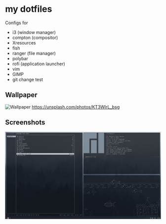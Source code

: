 # my dotfiles

Configs for
- i3 (window manager)
- compton (compositor)
- Xresources
- fish
- ranger (file manager)
- polybar
- rofi (application launcher)
- vim
- GIMP
- git change test


## Wallpaper
![Wallpaper](https://unsplash.com/photos/KT3WlrL_bsg/download?force=true)
https://unsplash.com/photos/KT3WlrL_bsg


## Screenshots
![sc](.config/2019-04-23_19-26.png)
